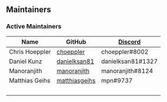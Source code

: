 ## Maintainers

### Active Maintainers

| Name              | GitHub    | [Discord][_chat_url] |
|-------------------|-----------|----------------------|
| Chris Hoeppler    | [choeppler](https://github.com/choeppler)         | choeppler#8002    |
| Daniel Kunz       | [danielksan81](https://github.com/danielksan81)   | danielksan81#1327 |
| Manoranjith       | [manoranjith](https://github.com/manoranjith)     | manoranjith#8124  |
| Matthias Geihs    | [matthiasgeihs](https://github.com/matthiasgeihs) | mpn#9737          |
| &nbsp;            |                                                   |                   |

[_chat_url]: https://discord.com/channels/905194001349627914/955484679635632148

